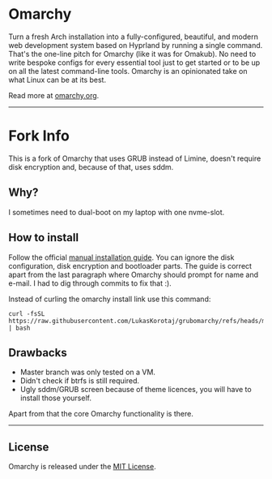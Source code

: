 # Omarchy

Turn a fresh Arch installation into a fully-configured, beautiful, and modern web development system based on Hyprland by running a single command. That's the one-line pitch for Omarchy (like it was for Omakub). No need to write bespoke configs for every essential tool just to get started or to be up on all the latest command-line tools. Omarchy is an opinionated take on what Linux can be at its best.

Read more at [omarchy.org](https://omarchy.org).

---

# Fork Info
This is a fork of Omarchy that uses GRUB instead of Limine, doesn't require disk encryption and, because of that, uses sddm.

## Why?
I sometimes need to dual-boot on my laptop with one nvme-slot.

## How to install
Follow the official [manual installation guide](https://learn.omacom.io/2/the-omarchy-manual/96/manual-installation). You can ignore the disk configuration, disk encryption and bootloader parts. 
The guide is correct apart from the last paragraph where Omarchy should prompt for name and e-mail. I had to dig through commits to fix that :).

Instead of curling the omarchy install link use this command:
```
curl -fsSL https://raw.githubusercontent.com/LukasKorotaj/grubomarchy/refs/heads/master/boot.sh | bash
```

## Drawbacks
* Master branch was only tested on a VM.
* Didn't check if btrfs is still required.
* Ugly sddm/GRUB screen because of theme licences, you will have to install those yourself.

Apart from that the core Omarchy functionality is there.

---

## License

Omarchy is released under the [MIT License](https://opensource.org/licenses/MIT).
